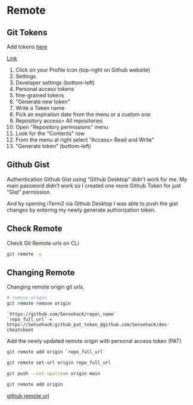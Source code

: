 # Remote

## Git Tokens

Add tokens [here](https://github.com/settings/tokens)

[Link](https://help.github.com/en/github/authenticating-to-github/creating-a-personal-access-token-for-the-command-line)

1. Click on your Profile Icon (top-right on Github website)
2. Settings
3. Developer settings (bottom-left)
4. Personal access tokens
5. fine-grained tokens
6. "Generate new token"
7. Write a Token name
8. Pick an expiration date from the menu or a custom one
9. Repository access> All repositories
10. Open "Repository permissions" menu
11. Look for the "Contents" row
12. From the menu at right select "Access> Read and Write"
13. "Generate token" (bottom-left)



## Github Gist

Authentication Github Gist using “Github Desktop” didn’t work for me. My main password didn’t work so I created one more Github Token for just “Gist” permission.

And by opening iTerm2 via Github Desktop I was able to push the gist changes by entering my newly generate authorization token.

## Check Remote

Check Git Remote urls on CLI

```sh
git remote -v
```

## Changing Remote

Changing remote origin git urls.

```sh
# remove origin
git remote remove origin
```

```config
`https://github.com/SensehacK/repo\_name`
`repo_full_url` = https://SensehacK:github_pat_token_@github.com/SensehacK/dev-cheatsheet
```

Add the newly updated remote origin with personal access token (PAT)

```sh
git remote add origin `repo_full_url`
```

```sh
git remote set-url origin repo_full_url

git push --set-upstream origin main

git remote add origin 
```

[github remote url](https://help.github.com/en/github/using-git/changing-a-remotes-url)
